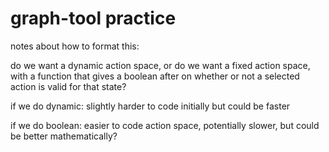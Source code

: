 # graph-tool practice

notes about how to format this:

do we want a dynamic action space, or do we want a fixed action space, with a function that gives a boolean after on whether or not a selected action is valid for that state?

if we do dynamic: slightly harder to code initially but could be faster

if we do boolean: easier to code action space, potentially slower, but could be better mathematically?
